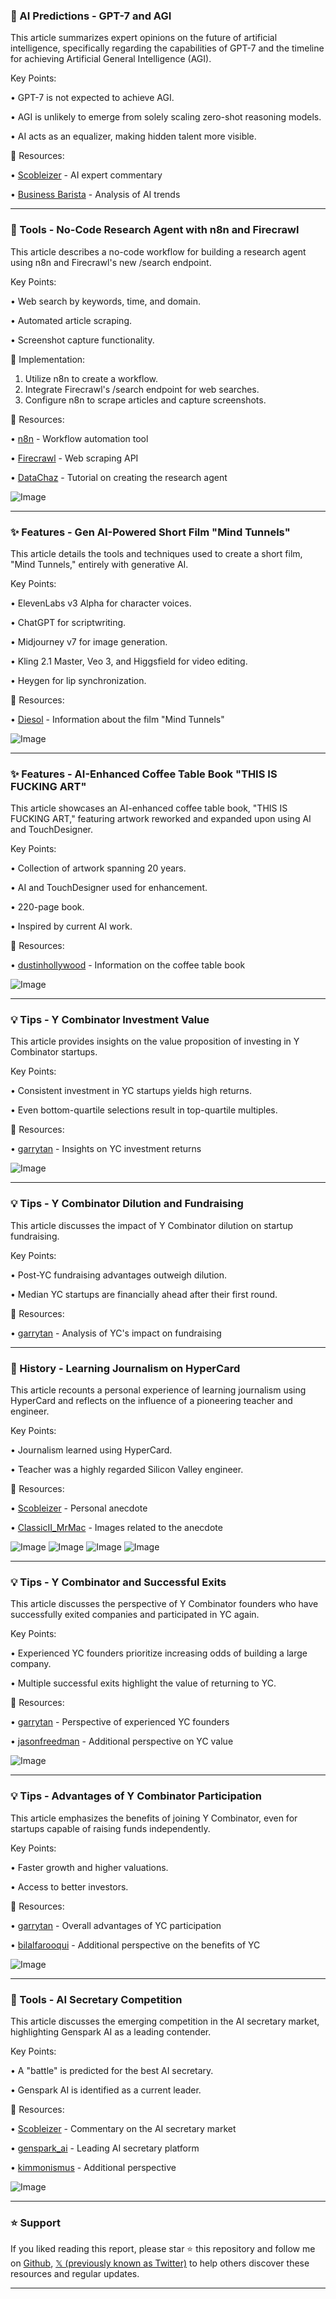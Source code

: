 ### 🤖 AI Predictions - GPT-7 and AGI

This article summarizes expert opinions on the future of artificial intelligence, specifically regarding the capabilities of GPT-7 and the timeline for achieving Artificial General Intelligence (AGI).

Key Points:

• GPT-7 is not expected to achieve AGI.


• AGI is unlikely to emerge from solely scaling zero-shot reasoning models.


• AI acts as an equalizer, making hidden talent more visible.


🔗 Resources:

• [Scobleizer](https://x.com/Scobleizer) -  AI expert commentary


• [Business Barista](https://x.com/businessbarista/status/1931502593722687566) -  Analysis of AI trends


---

### 🚀 Tools - No-Code Research Agent with n8n and Firecrawl

This article describes a no-code workflow for building a research agent using n8n and Firecrawl's new /search endpoint.

Key Points:

• Web search by keywords, time, and domain.


• Automated article scraping.


• Screenshot capture functionality.


🚀 Implementation:

1. Utilize n8n to create a workflow.
2. Integrate Firecrawl's /search endpoint for web searches.
3. Configure n8n to scrape articles and capture screenshots.


🔗 Resources:

• [n8n](https://x.com/n8n_io) - Workflow automation tool


• [Firecrawl](https://x.com/firecrawl_dev) - Web scraping API


• [DataChaz](https://x.com/DataChaz/status/1931764146808185225) - Tutorial on creating the research agent


![Image](https://pbs.twimg.com/amplify_video_thumb/1931764021146853376/img/O6b3MaR6H7__Jqq6.jpg)


---

### ✨ Features - Gen AI-Powered Short Film "Mind Tunnels"

This article details the tools and techniques used to create a short film, "Mind Tunnels," entirely with generative AI.

Key Points:

• ElevenLabs v3 Alpha for character voices.


• ChatGPT for scriptwriting.


• Midjourney v7 for image generation.


• Kling 2.1 Master, Veo 3, and Higgsfield for video editing.


• Heygen for lip synchronization.


🔗 Resources:

• [Diesol](https://x.com/Diesol/status/1931743440871792807) -  Information about the film "Mind Tunnels"


![Image](https://pbs.twimg.com/amplify_video_thumb/1931742568565592064/img/cOuVM3ojBuXRn9MI.jpg)


---

### ✨ Features - AI-Enhanced Coffee Table Book "THIS IS FUCKING ART"

This article showcases an AI-enhanced coffee table book, "THIS IS FUCKING ART," featuring artwork reworked and expanded upon using AI and TouchDesigner.

Key Points:

• Collection of artwork spanning 20 years.


• AI and TouchDesigner used for enhancement.


• 220-page book.


• Inspired by current AI work.



🔗 Resources:

• [dustinhollywood](https://x.com/dustinhollywood/status/1931459405285126312) -  Information on the coffee table book


![Image](https://pbs.twimg.com/amplify_video_thumb/1931458776525090817/img/gFP7CWxqoUXu4Vew.jpg)


---

### 💡 Tips - Y Combinator Investment Value

This article provides insights on the value proposition of investing in Y Combinator startups.

Key Points:

• Consistent investment in YC startups yields high returns.


• Even bottom-quartile selections result in top-quartile multiples.



🔗 Resources:


• [garrytan](https://x.com/garrytan/status/1931368458337526096) - Insights on YC investment returns


![Image](https://pbs.twimg.com/media/Gs2ZYGdbAAABe_7?format=jpg&name=small)


---

### 💡 Tips - Y Combinator Dilution and Fundraising

This article discusses the impact of Y Combinator dilution on startup fundraising.

Key Points:

• Post-YC fundraising advantages outweigh dilution.


• Median YC startups are financially ahead after their first round.



🔗 Resources:

• [garrytan](https://x.com/garrytan/status/1931496531078906285) - Analysis of YC's impact on fundraising


---

### 🤖 History - Learning Journalism on HyperCard

This article recounts a personal experience of learning journalism using HyperCard and reflects on the influence of a pioneering teacher and engineer.

Key Points:

• Journalism learned using HyperCard.


• Teacher was a highly regarded Silicon Valley engineer.



🔗 Resources:


• [Scobleizer](https://x.com/Scobleizer/status/1931496287784042931) - Personal anecdote


• [ClassicII_MrMac](https://x.com/ClassicII_MrMac/status/1931435647098622119) -  Images related to the anecdote


![Image](https://pbs.twimg.com/media/Gs3WdO0XoAABSEI?format=jpg&name=360x360)
![Image](https://pbs.twimg.com/media/Gs3WdO6X0AAgGU5?format=jpg&name=360x360)
![Image](https://pbs.twimg.com/media/Gs3WdO5WoAALuDZ?format=jpg&name=small)
![Image](https://pbs.twimg.com/media/Gs3WdO6WIAANcli?format=jpg&name=360x360)


---

### 💡 Tips - Y Combinator and Successful Exits

This article discusses the perspective of Y Combinator founders who have successfully exited companies and participated in YC again.

Key Points:

• Experienced YC founders prioritize increasing odds of building a large company.


• Multiple successful exits highlight the value of returning to YC.



🔗 Resources:

• [garrytan](https://x.com/garrytan/status/1931366584628531543) -  Perspective of experienced YC founders


• [jasonfreedman](https://x.com/jasonfreedman/status/1931436513709158452) -  Additional perspective on YC value


![Image](https://pbs.twimg.com/media/Gs2XrA0b0AAlqfX?format=jpg&name=900x900)


---

### 💡 Tips - Advantages of Y Combinator Participation

This article emphasizes the benefits of joining Y Combinator, even for startups capable of raising funds independently.

Key Points:

• Faster growth and higher valuations.


• Access to better investors.



🔗 Resources:

• [garrytan](https://x.com/garrytan/status/1931366584628531543) -  Overall advantages of YC participation


• [bilalfarooqui](https://x.com/bilalfarooqui/status/1931388034156789904) -  Additional perspective on the benefits of YC


![Image](https://pbs.twimg.com/media/Gs2XrA0b0AAlqfX?format=jpg&name=900x900)


---

### 🚀 Tools - AI Secretary Competition

This article discusses the emerging competition in the AI secretary market, highlighting Genspark AI as a leading contender.

Key Points:

•  A "battle" is predicted for the best AI secretary.


•  Genspark AI is identified as a current leader.



🔗 Resources:

• [Scobleizer](https://x.com/Scobleizer/status/1931412070542762262) -  Commentary on the AI secretary market


• [genspark_ai](https://x.com/genspark_ai) -  Leading AI secretary platform


• [kimmonismus](https://x.com/kimmonismus/status/1931410636174712900) - Additional perspective


![Image](https://pbs.twimg.com/amplify_video_thumb/1931410581673975808/img/A-gbF4-jf_j722TZ.jpg)


---

### ⭐️ Support

If you liked reading this report, please star ⭐️ this repository and follow me on [Github](https://github.com/Drix10), [𝕏 (previously known as Twitter)](https://x.com/DRIX_10_) to help others discover these resources and regular updates.

---